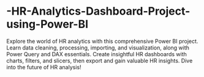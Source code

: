 # -HR-Analytics-Dashboard-Project-using-Power-BI
Explore the world of HR analytics with this comprehensive Power BI project. Learn data cleaning, processing, importing, and visualization, along with Power Query and DAX essentials. Create insightful HR dashboards with charts, filters, and slicers, then export and gain valuable HR insights. Dive into the future of HR analysis!
